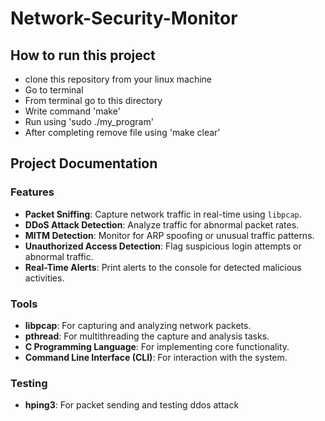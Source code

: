 # Network-Security-Monitor

## How to run this project
- clone this repository from your linux machine
- Go to terminal
- From terminal go to this directory
- Write command 'make'
- Run using 'sudo ./my_program'
- After completing remove file using 'make clear'

## Project Documentation

### Features
- **Packet Sniffing**: Capture network traffic in real-time using `libpcap`.
- **DDoS Attack Detection**: Analyze traffic for abnormal packet rates.
- **MITM Detection**: Monitor for ARP spoofing or unusual traffic patterns.
- **Unauthorized Access Detection**: Flag suspicious login attempts or abnormal traffic.
- **Real-Time Alerts**: Print alerts to the console for detected malicious activities.

### Tools
- **libpcap**: For capturing and analyzing network packets.
- **pthread**: For multithreading the capture and analysis tasks.
- **C Programming Language**: For implementing core functionality.
- **Command Line Interface (CLI)**: For interaction with the system.
### Testing
- **hping3**: For packet sending and testing ddos attack

